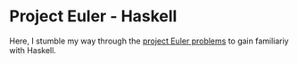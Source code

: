 # Project Euler - Haskell
Here, I stumble my way through the 
[project Euler problems](https://projecteuler.net/) to gain familiariy with
Haskell.